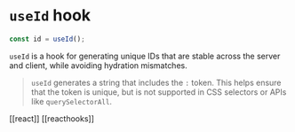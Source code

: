 # `useId` hook

```jsx
const id = useId();
```

`useId` is a hook for generating unique IDs that are stable across the server and client, while avoiding hydration mismatches.

>`useId` generates a string that includes the `:` token. This helps ensure that the token is unique, but is not supported in CSS selectors or APIs like `querySelectorAll`.

[[react]]
[[reacthooks]]